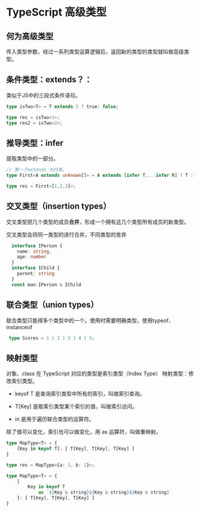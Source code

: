 # TypeScript 高级类型

## 何为高级类型

传入类型参数，经过一系列类型运算逻辑后，返回新的类型的类型就叫做高级类型。

## 条件类型：extends？：

类似于JS中的三段式条件语句。

```ts
type isTwo<T> = T extends 2 ? true: false;

type res = isTwo<1>;
type res2 = isTwo<2>;
```

## 推导类型：infer

提取类型中的一部分。

```ts
// 第一个extends 为约束。
type First<A extends unknown[]> = A extends [infer T,...infer R] ? T : never;

type res = First<[1,2,3]>;
```

## 交叉类型（insertion types）

交叉类型把几个类型的成员**合并**，形成一个拥有这几个类型所有成员的新类型。

交叉类型会将同一类型的进行合并，不同类型的舍弃

```ts
  interface IPerson {
    name: string,
    age: number
  }
  interface IChild {
    parent: string
  }
  const man:IPerson & IChild
```

## 联合类型（union types）

联合类型只能得多个类型中的一个。使用时需要明确类型，使用typeof、instanceof

```ts
 type Scores = 1 | 2 | 3 | 4 | 5;
```

## 映射类型

对象、class 在 TypeScript 对应的类型是索引类型（Index Type）
映射类型：修改索引类型。

- keyof T 是查询索引类型中所有的索引，叫做索引查询。

- T[Key] 是取索引类型某个索引的值，叫做索引访问。

- in 是用于遍历联合类型的运算符。

除了值可以变化，索引也可以做变化，用 as 运算符，叫做重映射。

```ts
type MapType<T> = {
    [Key in keyof T]: [ T[Key], T[Key], T[Key] ]
}

type res = MapType<{a: 1, b: 2}>;

type MapType<T> = {
    [
        Key in keyof T 
            as `${Key & string}${Key & string}${Key & string}`
    ]: [ T[Key], T[Key], T[Key] ]
}
```
